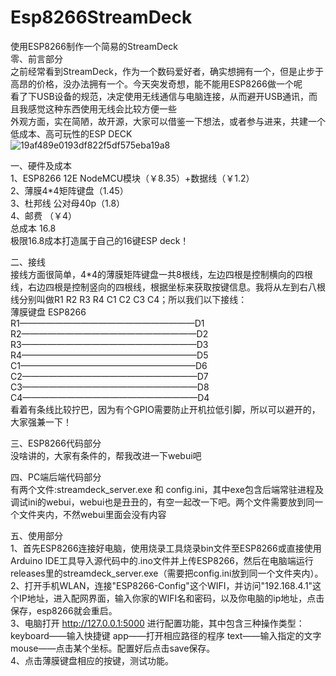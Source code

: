 # Esp8266StreamDeck
使用ESP8266制作一个简易的StreamDeck  
零、前言部分  
之前经常看到StreamDeck，作为一个数码爱好者，确实想拥有一个，但是止步于高昂的价格，没办法拥有一个。今天突发奇想，能不能用ESP8266做一个呢  
看了下USB设备的规范，决定使用无线通信与电脑连接，从而避开USB通讯，而且我感觉这种东西使用无线会比较方便一些  
外观方面，实在简陋，故开源，大家可以借鉴一下想法，或者参与进来，共建一个低成本、高可玩性的ESP DECK  
![19af489e0193df822f5df575eba19a8](https://github.com/user-attachments/assets/772db53b-3a15-4e0c-aa41-4c3d64188062)
  
  
一、硬件及成本  
1、ESP8266 12E NodeMCU模块（￥8.35）+数据线（￥1.2）  
2、薄膜4*4矩阵键盘（1.45）  
3、杜邦线 公对母40p（1.8）  
4、邮费 （￥4）  
总成本 16.8  
极限16.8成本打造属于自己的16键ESP deck！  
  
二、接线  
接线方面很简单，4*4的薄膜矩阵键盘一共8根线，左边四根是控制横向的四根线，右边四根是控制竖向的四根线，根据坐标来获取按键信息。我将从左到右八根线分别叫做R1 R2 R3 R4 C1 C2 C3 C4；所以我们以下接线：  
薄膜键盘             ESP8266  
R1————————————————————D1  
R2————————————————————D2  
R3————————————————————D3  
R4————————————————————D5  
C1————————————————————D6  
C2————————————————————D7  
C3————————————————————D8  
C4————————————————————D4  
看着有条线比较拧巴，因为有个GPIO需要防止开机拉低引脚，所以可以避开的，大家强兼一下！    
  
三、ESP8266代码部分  
没啥讲的，大家有条件的，帮我改进一下webui吧  
  
四、PC端后端代码部分  
有两个文件:streamdeck_server.exe 和 config.ini，其中exe包含后端常驻进程及调试ini的webui，webui也是丑丑的，有空一起改一下吧。两个文件需要放到同一个文件夹内，不然webui里面会没有内容  
  
五、使用部分  
1、首先ESP8266连接好电脑，使用烧录工具烧录bin文件至ESP8266或直接使用Arduino IDE工具导入源代码中的.ino文件并上传ESP8266，然后在电脑端运行releases里的streamdeck_server.exe（需要把config.ini放到同一个文件夹内）。  
2、打开手机WLAN，连接"ESP8266-Config"这个WIFI，并访问"192.168.4.1"这个IP地址，进入配网界面，输入你家的WIFI名和密码，以及你电脑的ip地址，点击保存，esp8266就会重启。  
3、电脑打开 http://127.0.0.1:5000  进行配置功能，其中包含三种操作类型：keyboard——输入快捷键   app——打开相应路径的程序   text——输入指定的文字   mouse——点击某个坐标。配置好后点击save保存。  
4、点击薄膜键盘相应的按键，测试功能。  
